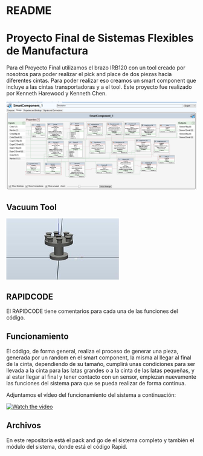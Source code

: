 # README
# Proyecto Final de Sistemas Flexibles de Manufactura
Para el Proyecto Final utilizamos el brazo IRB120 con un tool creado por nosotros para poder realizar el pick and place de dos piezas hacia diferentes cintas.
Para poder realizar eso creamos un smart component que incluye a las cintas transportadoras y a el tool.
Este proyecto fue realizado por Kenneth Harewood y  Kenneth Chen.

![](2020-08-30-16-26-22.png)

## Vacuum Tool
![](2020-08-30-16-49-01.png)

## RAPIDCODE
El RAPIDCODE tiene comentarios para cada una de las funciones del código.

## Funcionamiento
El código, de forma general, realiza el proceso de generar una pieza, generada por un random en el smart component, la misma al llegar al final de la cinta, dependiendo de su tamaño, cumplirá unas condiciones para ser llevada a la cinta para las latas grandes o a la cinta de las latas pequeñas, y al estar llegar al final y tener contacto con un sensor, empiezan nuevamente las funciones del sistema para que se pueda realizar de forma continua.

Adjuntamos el vídeo del funcionamiento del sistema a continuación:

[![Watch the video](https://img.youtube.com/vi/vMq1hhQ81Qg/maxresdefault.jpg)](https://youtu.be/vMq1hhQ81Qg)

## Archivos
En este repositoria está el pack and go de el sistema completo y también el módulo del sistema, donde está el código Rapid.
